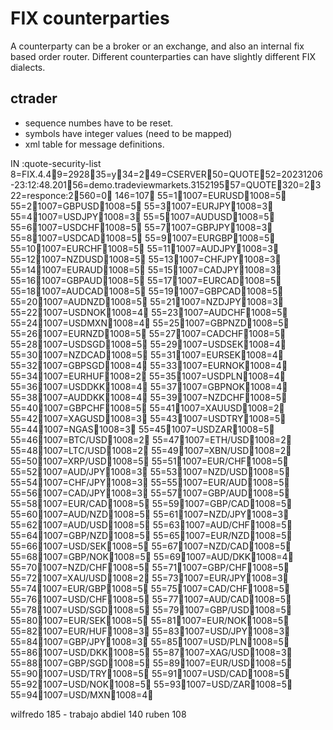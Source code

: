
# FIX counterparties

A counterparty can be a broker or an exchange, and also an internal fix based order router.
Different counterparties can have slightly different FIX dialects.


## ctrader

- sequence numbes have to be reset.
- symbols have integer values (need to be mapped)
- xml table for message definitions.

IN  :quote-security-list 8=FIX.4.49=292835=y34=249=CSERVER50=QUOTE52=20231206-23:12:48.20156=demo.tradeviewmarkets.315219557=QUOTE320=2322=responce:2560=0
146=107
55=11007=EURUSD1008=5
55=21007=GBPUSD1008=5
55=31007=EURJPY1008=3
55=41007=USDJPY1008=3
55=51007=AUDUSD1008=5
55=61007=USDCHF1008=5
55=71007=GBPJPY1008=3
55=81007=USDCAD1008=5
55=91007=EURGBP1008=5
55=101007=EURCHF1008=5
55=111007=AUDJPY1008=3
55=121007=NZDUSD1008=5
55=131007=CHFJPY1008=3
55=141007=EURAUD1008=5
55=151007=CADJPY1008=3
55=161007=GBPAUD1008=5
55=171007=EURCAD1008=5
55=181007=AUDCAD1008=5
55=191007=GBPCAD1008=5
55=201007=AUDNZD1008=5
55=211007=NZDJPY1008=3
55=221007=USDNOK1008=4
55=231007=AUDCHF1008=5
55=241007=USDMXN1008=4
55=251007=GBPNZD1008=5
55=261007=EURNZD1008=5
55=271007=CADCHF1008=5
55=281007=USDSGD1008=5
55=291007=USDSEK1008=4
55=301007=NZDCAD1008=5
55=311007=EURSEK1008=4
55=321007=GBPSGD1008=4
55=331007=EURNOK1008=4
55=341007=EURHUF1008=2
55=351007=USDPLN1008=4
55=361007=USDDKK1008=4
55=371007=GBPNOK1008=4
55=381007=AUDDKK1008=4
55=391007=NZDCHF1008=5
55=401007=GBPCHF1008=5
55=411007=XAUUSD1008=2
55=421007=XAGUSD1008=3
55=431007=USDTRY1008=5
55=441007=NGAS1008=3
55=451007=USDZAR1008=5
55=461007=BTC/USD1008=2
55=471007=ETH/USD1008=2
55=481007=LTC/USD1008=2
55=491007=XBN/USD1008=2
55=501007=XRP/USD1008=5
55=511007=EUR/CHF1008=5
55=521007=AUD/JPY1008=3
55=531007=NZD/USD1008=5
55=541007=CHF/JPY1008=3
55=551007=EUR/AUD1008=5
55=561007=CAD/JPY1008=3
55=571007=GBP/AUD1008=5
55=581007=EUR/CAD1008=5
55=591007=GBP/CAD1008=5
55=601007=AUD/NZD1008=5
55=611007=NZD/JPY1008=3
55=621007=AUD/USD1008=5
55=631007=AUD/CHF1008=5
55=641007=GBP/NZD1008=5
55=651007=EUR/NZD1008=5
55=661007=USD/SEK1008=5
55=671007=NZD/CAD1008=5
55=681007=GBP/NOK1008=5
55=691007=AUD/DKK1008=4
55=701007=NZD/CHF1008=5
55=711007=GBP/CHF1008=5
55=721007=XAU/USD1008=2
55=731007=EUR/JPY1008=3
55=741007=EUR/GBP1008=5
55=751007=CAD/CHF1008=5
55=761007=USD/CHF1008=5
55=771007=AUD/CAD1008=5
55=781007=USD/SGD1008=5
55=791007=GBP/USD1008=5
55=801007=EUR/SEK1008=5
55=811007=EUR/NOK1008=5
55=821007=EUR/HUF1008=3
55=831007=USD/JPY1008=3
55=841007=GBP/JPY1008=3
55=851007=USD/PLN1008=5
55=861007=USD/DKK1008=5
55=871007=XAG/USD1008=3
55=881007=GBP/SGD1008=5
55=891007=EUR/USD1008=5
55=901007=USD/TRY1008=5
55=911007=USD/CAD1008=5
55=921007=USD/NOK1008=5
55=931007=USD/ZAR1008=5
55=941007=USD/MXN1008=4




wilfredo 185   - trabajo
abdiel 140
ruben 108
